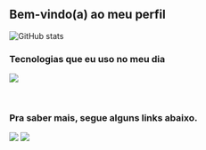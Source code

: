 ## Bem-vindo(a) ao meu perfil

![GitHub stats](https://github-readme-stats-sigma-five.vercel.app/api?username=devalissonoliveira&show_icons=true&theme=dark)

  ### Tecnologias que eu uso no meu dia
  <p>
    <a href="https://skillicons.dev">
      <img src="https://skillicons.dev/icons?i=react,nodejs,bootstrap,js,css,html" />
    </a>
  </p>
<br>

<!--
  [![Top Langs](https://github-readme-stats.vercel.app/api/top-langs/?username=devalissonoliveira)](https://github.com/devalissonoliveira/github-readme-stats)
-->
 
  ### Pra saber mais, segue alguns links abaixo.
 
<div> 
  <a href="https://www.linkedin.com/in/devalissonoliveira" target="_blank"><img src="https://img.shields.io/badge/-LinkedIn-%230077B5?style=for-the-badge&logo=linkedin&logoColor=white" target="_blank"></a> 
   <a href = "mailto:devalissonoliveira@gmail.com"><img src="https://img.shields.io/badge/-Gmail-%23333?style=for-the-badge&logo=gmail&logoColor=white" target="_blank"></a>
</div>
